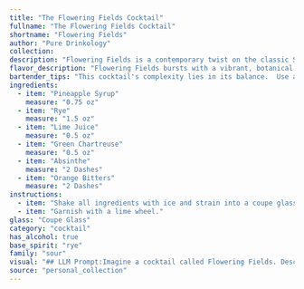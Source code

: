 ```yaml
---
title: "The Flowering Fields Cocktail"
fullname: "The Flowering Fields Cocktail"
shortname: "Flowering Fields"
author: "Pure Drinkology"
collection:
description: "Flowering Fields is a contemporary twist on the classic Sazerac, a New Orleans cocktail born in the 19th century.  It utilizes the signature rye whiskey and absinthe base, but elevates it with botanicals like green Chartreuse and citrus notes, giving it a modern, floral touch. "
flavor_description: "Flowering Fields bursts with a vibrant, botanical symphony. The sweetness of pineapple syrup dances with the spicy rye and tangy lime, while Green Chartreuse adds herbal complexity and Absinthe lends a subtle anise whisper. A touch of orange bitters rounds out the profile, creating a harmonious and refreshing experience. "
bartender_tips: "This cocktail's complexity lies in its balance.  Use a good quality rye for backbone and a high-proof Absinthe for its anise kick.  Ensure the Green Chartreuse isn't overpowering, use it judiciously.  The pineapple syrup adds sweetness, so don't go overboard with lime juice.  Shake hard with ice to chill, and strain to avoid any ice shards in your drink. A splash of bitters adds complexity, but go easy, a dash will suffice. "
ingredients:
  - item: "Pineapple Syrup"
    measure: "0.75 oz"
  - item: "Rye"
    measure: "1.5 oz"
  - item: "Lime Juice"
    measure: "0.5 oz"
  - item: "Green Chartreuse"
    measure: "0.5 oz"
  - item: "Absinthe"
    measure: "2 Dashes"
  - item: "Orange Bitters"
    measure: "2 Dashes"
instructions:
  - item: "Shake all ingredients with ice and strain into a coupe glass."
  - item: "Garnish with a lime wheel."
glass: "Coupe Glass"
category: "cocktail"
has_alcohol: true
base_spirit: "rye"
family: "sour"
visual: "## LLM Prompt:Imagine a cocktail called Flowering Fields. Describe its appearance based on the following ingredients:* **Pineapple Syrup:** Adds a golden hue with subtle shimmering particles.* **Rye Whiskey:** Contributes a deep amber color.* **Lime Juice:** Offers a touch of brightness, making the drink slightly lighter.* **Green Chartreuse:**  Introduces a vibrant green shade with subtle herbal hints.* **Absinthe:** Adds a faint, ethereal green tint and a slightly cloudy effect.* **Orange Bitters:** Creates a light orange rim around the surface of the drink.Consider the following when describing the appearance:* **Color:** What is the overall color of the drink? Is it uniform or layered?* **Clarity:** Is the drink clear, cloudy, or somewhere in between?* **Texture:**  Is the drink smooth, layered, or oily?* **Garnish:**  Imagine a garnish that complements the name Flowering Fields.**Example:**The Flowering Fields cocktail is a vibrant, layered concoction. It starts with a golden-amber base from the pineapple syrup and rye whiskey. A touch of green chartreuse and absinthe creates a swirling green hue, reminiscent of a wildflower meadow. The lime juice adds a bright, citrusy accent, while the orange bitters create a delicate orange rim along the top. This visually stunning drink appears to be a miniature landscape of nature's bounty. "
source: "personal_collection"
---
```


